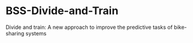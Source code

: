 # BSS-Divide-and-Train
Divide and train: A new approach to improve the predictive tasks of bike-sharing systems
